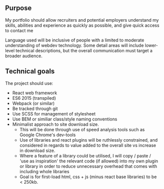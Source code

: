 ## Purpose ##

My portfolio should allow recruiters and potential employers understand my skills, abilities and experience as quickly as possible, and give quick access to contact me

Language used will be inclusive of people with a limited to moderate understanding of webdev technology.  Some detail areas will include lower-level technical descriptions, but the overall communication must target a broader audience.

## Technical goals ##

The project should use:

 - React web framework
 - ES6 2015 (transpiled)
 - Webpack (or similar)
 - Be tracked through git
 - Use SCSS for management of stylesheet
 - Use BEM or similiar class/style naming conventions
 - Minimalist approach to site download size.
   - This will be done through use of speed analysis tools such as Google Chrome's dev-tools
   - Use of libraries and react plugins will be ruthlessly constrained, and considered in regards to value added to the overall site vs increase in download size.
   - Where a feature of a library could be utilised, I will copy / paste / 'use as inspiration' the relevant code (if allowed) into my own plugin or library in order to reduce unnecessary overhead that comes with including whole libraries
   - Goal is for first-load html, css + js (minus react base libraries) to be < 250kb.

